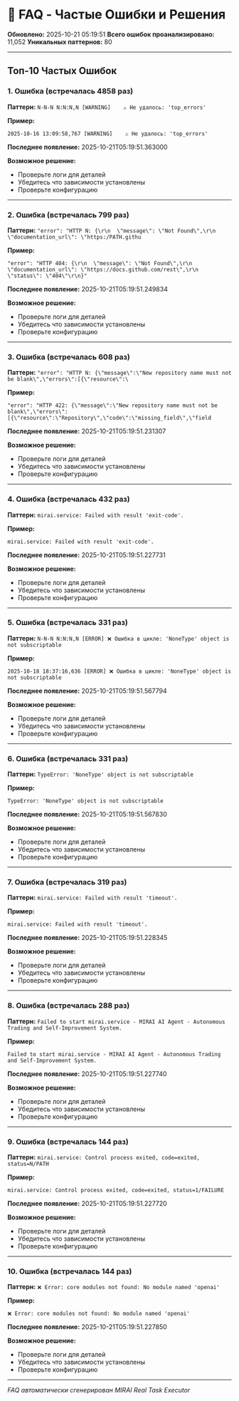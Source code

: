 # 🤔 FAQ - Частые Ошибки и Решения

**Обновлено:** 2025-10-21 05:19:51
**Всего ошибок проанализировано:** 11,052
**Уникальных паттернов:** 80

---

## Топ-10 Частых Ошибок


### 1. Ошибка (встречалась 4858 раз)

**Паттерн:** `N-N-N N:N:N,N [WARNING]    ⚠️ Не удалось: 'top_errors'`

**Пример:**
```
2025-10-16 13:09:58,767 [WARNING]    ⚠️ Не удалось: 'top_errors'
```

**Последнее появление:** 2025-10-21T05:19:51.363000

**Возможное решение:** 
- Проверьте логи для деталей
- Убедитесь что зависимости установлены
- Проверьте конфигурацию

---

### 2. Ошибка (встречалась 799 раз)

**Паттерн:** `"error": "HTTP N: {\r\n  \"message\": \"Not Found\",\r\n  \"documentation_url\": \"https:/PATH.githu`

**Пример:**
```
"error": "HTTP 404: {\r\n  \"message\": \"Not Found\",\r\n  \"documentation_url\": \"https://docs.github.com/rest\",\r\n  \"status\": \"404\"\r\n}"
```

**Последнее появление:** 2025-10-21T05:19:51.249834

**Возможное решение:** 
- Проверьте логи для деталей
- Убедитесь что зависимости установлены
- Проверьте конфигурацию

---

### 3. Ошибка (встречалась 608 раз)

**Паттерн:** `"error": "HTTP N: {\"message\":\"New repository name must not be blank\",\"errors\":[{\"resource\":\`

**Пример:**
```
"error": "HTTP 422: {\"message\":\"New repository name must not be blank\",\"errors\":[{\"resource\":\"Repository\",\"code\":\"missing_field\",\"field
```

**Последнее появление:** 2025-10-21T05:19:51.231307

**Возможное решение:** 
- Проверьте логи для деталей
- Убедитесь что зависимости установлены
- Проверьте конфигурацию

---

### 4. Ошибка (встречалась 432 раз)

**Паттерн:** `mirai.service: Failed with result 'exit-code'.`

**Пример:**
```
mirai.service: Failed with result 'exit-code'.
```

**Последнее появление:** 2025-10-21T05:19:51.227731

**Возможное решение:** 
- Проверьте логи для деталей
- Убедитесь что зависимости установлены
- Проверьте конфигурацию

---

### 5. Ошибка (встречалась 331 раз)

**Паттерн:** `N-N-N N:N:N,N [ERROR] ❌ Ошибка в цикле: 'NoneType' object is not subscriptable`

**Пример:**
```
2025-10-18 18:37:16,636 [ERROR] ❌ Ошибка в цикле: 'NoneType' object is not subscriptable
```

**Последнее появление:** 2025-10-21T05:19:51.567794

**Возможное решение:** 
- Проверьте логи для деталей
- Убедитесь что зависимости установлены
- Проверьте конфигурацию

---

### 6. Ошибка (встречалась 331 раз)

**Паттерн:** `TypeError: 'NoneType' object is not subscriptable`

**Пример:**
```
TypeError: 'NoneType' object is not subscriptable
```

**Последнее появление:** 2025-10-21T05:19:51.567830

**Возможное решение:** 
- Проверьте логи для деталей
- Убедитесь что зависимости установлены
- Проверьте конфигурацию

---

### 7. Ошибка (встречалась 319 раз)

**Паттерн:** `mirai.service: Failed with result 'timeout'.`

**Пример:**
```
mirai.service: Failed with result 'timeout'.
```

**Последнее появление:** 2025-10-21T05:19:51.228345

**Возможное решение:** 
- Проверьте логи для деталей
- Убедитесь что зависимости установлены
- Проверьте конфигурацию

---

### 8. Ошибка (встречалась 288 раз)

**Паттерн:** `Failed to start mirai.service - MIRAI AI Agent - Autonomous Trading and Self-Improvement System.`

**Пример:**
```
Failed to start mirai.service - MIRAI AI Agent - Autonomous Trading and Self-Improvement System.
```

**Последнее появление:** 2025-10-21T05:19:51.227740

**Возможное решение:** 
- Проверьте логи для деталей
- Убедитесь что зависимости установлены
- Проверьте конфигурацию

---

### 9. Ошибка (встречалась 144 раз)

**Паттерн:** `mirai.service: Control process exited, code=exited, status=N/PATH`

**Пример:**
```
mirai.service: Control process exited, code=exited, status=1/FAILURE
```

**Последнее появление:** 2025-10-21T05:19:51.227720

**Возможное решение:** 
- Проверьте логи для деталей
- Убедитесь что зависимости установлены
- Проверьте конфигурацию

---

### 10. Ошибка (встречалась 144 раз)

**Паттерн:** `❌ Error: core modules not found: No module named 'openai'`

**Пример:**
```
❌ Error: core modules not found: No module named 'openai'
```

**Последнее появление:** 2025-10-21T05:19:51.227850

**Возможное решение:** 
- Проверьте логи для деталей
- Убедитесь что зависимости установлены
- Проверьте конфигурацию

---

*FAQ автоматически сгенерирован MIRAI Real Task Executor*
